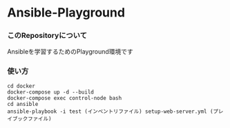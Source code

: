 # Ansible-Playground

### このRepositoryについて

Ansibleを学習するためのPlayground環境です

### 使い方

```
cd docker
docker-compose up -d --build
docker-compose exec control-node bash
cd ansible
ansible-playbook -i test (インベントリファイル) setup-web-server.yml (プレイブックファイル)
```
